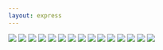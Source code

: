 ```yaml
---
layout: express
---
```


![]({{site.img_host}}/moohko/sm1.png?a=1)
![]({{site.img_host}}/moohko/sm2.png?a=1)
![]({{site.img_host}}/moohko/sm3.png?a=1)
![]({{site.img_host}}/moohko/sm4.png?a=1)
![]({{site.img_host}}/moohko/sm5.png?a=1)
![]({{site.img_host}}/moohko/sm6.png?a=1)
![]({{site.img_host}}/moohko/sm7.png?a=1)
![]({{site.img_host}}/moohko/sm8.png?a=1)
![]({{site.img_host}}/moohko/sm9.png?a=1)
![]({{site.img_host}}/moohko/sm10.png?a=1)
![]({{site.img_host}}/moohko/sm11.png?a=1)
![]({{site.img_host}}/moohko/sm12.png?a=1)
![]({{site.img_host}}/moohko/sm13.png?a=1)
![]({{site.img_host}}/moohko/sm14.png?a=1)
![]({{site.img_host}}/moohko/sm15.png?a=1)

<a href="https://v.qq.com/x/page/c03881rn2f7.html"><img alt="" src="{{site.img_host}}/moohko/sm16.png"/></a>

